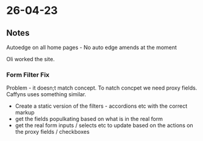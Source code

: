 # 26-04-23

## Notes
Autoedge on all home pages -
No auto edge amends at the moment

Oli worked the site.

### Form Filter Fix

Problem - it doesn;t match concept. To natch concpet we need proxy fields.
Caffyns uses something similar.

- Create a static version of the filters - accordions etc with the correct markup
- get the fields populkating based on what is in the real form
- get the real form inputs / selects etc to update based on the actions on the proxy fields / checkboxes
